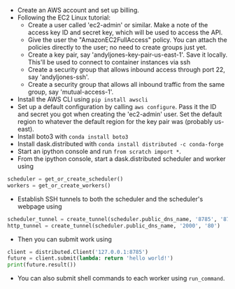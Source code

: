  * Create an AWS account and set up billing.
 * Following the EC2 Linux tutorial: 
    * Create a user called 'ec2-admin' or similar. Make a note of the access key ID and secret key, which will be used to access the API.
    * Give the user the "AmazonEC2FullAccess" policy. You can attach the policies directly to the user; no need to create groups just yet. 
    * Create a key pair, say 'andyljones-key-pair-us-east-1'. Save it locally. This'll be used to connect to container instances via ssh
    * Create a security group that allows inbound access through port 22, say 'andyljones-ssh'. 
    * Create a security group that allows all inbound traffic from the same group, say 'mutual-access-1'.
 * Install the AWS CLI using `pip install awscli`
 * Set up a default configuration by calling `aws configure`. Pass it the ID and secret you got when creating the 'ec2-admin' user. Set the default region to whatever the default region for the key pair was (probably us-east).
 * Install boto3 with `conda install boto3`
 * Install dask.distributed with `conda install distributed -c conda-forge`
 * Start an ipython console and run `from scratch import *`. 
 * From the ipython console, start a dask.distributed scheduler and worker using
 
 ```python
 scheduler = get_or_create_scheduler()
 workers = get_or_create_workers()
 ```
 
 * Establish SSH tunnels to both the scheduler and the scheduler's webpage using
 
 ```python
 scheduler_tunnel = create_tunnel(scheduler.public_dns_name, '8785', '8785')
 http_tunnel = create_tunnel(scheduler.public_dns_name, '2000', '80')
 ```
 
 * Then you can submit work using 
 
```python
client = distributed.Client('127.0.0.1:8785')
future = client.submit(lambda: return 'hello world!')
print(future.result())
```

 * You can also submit shell commands to each worker using ```run_command```.
    
